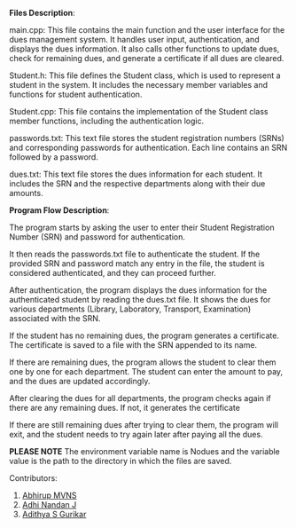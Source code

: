 **Files Description**:

main.cpp: This file contains the main function and the user interface for the dues management system. It handles user input, authentication, and displays the dues information. It also calls other functions to update dues, check for remaining dues, and generate a certificate if all dues are cleared.

Student.h: This file defines the Student class, which is used to represent a student in the system. It includes the necessary member variables and functions for student authentication.

Student.cpp: This file contains the implementation of the Student class member functions, including the authentication logic.

passwords.txt: This text file stores the student registration numbers (SRNs) and corresponding passwords for authentication. Each line contains an SRN followed by a password.

dues.txt: This text file stores the dues information for each student. It includes the SRN and the respective departments along with their due amounts.

**Program Flow Description**:

The program starts by asking the user to enter their Student Registration Number (SRN) and password for authentication.

It then reads the passwords.txt file to authenticate the student. If the provided SRN and password match any entry in the file, the student is considered authenticated, and they can proceed further.

After authentication, the program displays the dues information for the authenticated student by reading the dues.txt file. It shows the dues for various departments (Library, Laboratory, Transport, Examination) associated with the SRN.

If the student has no remaining dues, the program generates a certificate. The certificate is saved to a file with the SRN appended to its name.

If there are remaining dues, the program allows the student to clear them one by one for each department. The student can enter the amount to pay, and the dues are updated accordingly.

After clearing the dues for all departments, the program checks again if there are any remaining dues. If not, it generates the certificate

If there are still remaining dues after trying to clear them, the program will exit, and the student needs to try again later after paying all the dues.

**PLEASE NOTE**
The environment variable name is Nodues and the variable value is the path to the directory in which the files are saved.

Contributors:
1) [Abhirup MVNS](https://github.com/CodeMaster1901)
2) [Adhi Nandan J](https://github.com/SlimShady1414)
3) [Adithya S Gurikar](https://github.com/adithya-gurikar)
